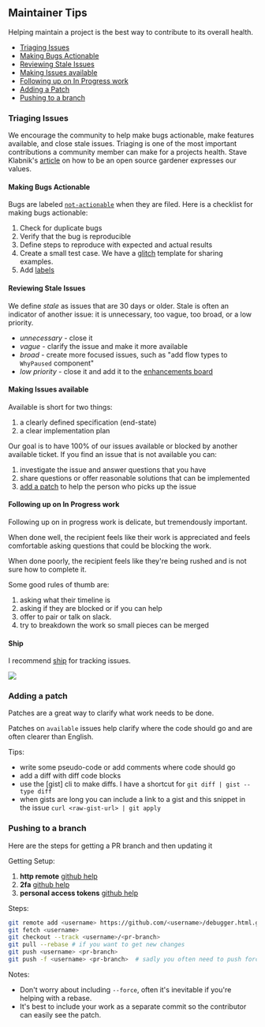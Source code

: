 ## Maintainer Tips

Helping maintain a project is the best way to contribute to its overall health.

+ [Triaging Issues](#triaging-issues)
+ [Making Bugs Actionable](#making-bugs-actionable)
+ [Reviewing Stale Issues](#reviewing-stale-issues)
+ [Making Issues available](#making-issues-available)
+ [Following up on In Progress work](#following-up-on-in-progress-work)
+ [Adding a Patch](#adding-a-patch)
+ [Pushing to a branch](#pushing-to-a-branch)

### Triaging Issues

We encourage the community to help make bugs actionable, make features available,
 and close stale issues. Triaging is one of the most important contributions a
community member can make for a projects health. Stave Klabnik's
[article][gardening] on how to be an open source gardener expresses our values.

#### Making Bugs Actionable

Bugs are labeled [`not-actionable`][na] when they are filed. Here is a checklist
for making bugs actionable:

1. Check for duplicate bugs
2. Verify that the bug is reproducible
3. Define steps to reproduce with expected and actual results
4. Create a small test case. We have a [glitch] template for sharing examples.
5. Add [labels](./issues.md#labels)

#### Reviewing Stale Issues

We define *stale* as issues that are 30 days or older. Stale is often an indicator of another issue: it is unnecessary, too vague, too broad, or a low priority.

* *unnecessary* - close it
* *vague* - clarify the issue and make it more available
* *broad* - create more focused issues, such as "add flow types to `WhyPaused` component"
* *low priority* - close it and add it to the [enhancements board]

#### Making Issues available

Available is short for two things:

1. a clearly defined specification (end-state)
2. a clear implementation plan

Our goal is to have 100% of our issues available or blocked by another available ticket.
If you find an issue that is not available you can:

1. investigate the issue and answer questions that you have
2. share questions or offer reasonable solutions that can be implemented
3. [add a patch](#adding-a-patch) to help the person who picks up the issue

#### Following up on In Progress work

Following up on in progress work is delicate, but tremendously important.

When done well, the recipient feels like their work is appreciated and feels comfortable asking questions that could be blocking the work.

When done poorly, the recipient feels like they're being rushed and is not sure how to complete it.

Some good rules of thumb are:

1. asking what their timeline is
2. asking if they are blocked or if you can help
3. offer to pair or talk on slack.
4. try to breakdown the work so small pieces can be merged

#### Ship

I recommend [ship] for tracking issues.

![][ship-screenshot]

### Adding a patch

Patches are a great way to clarify what work needs to be done.

Patches on `available` issues help clarify where the code should go and are often clearer than English.

Tips:

* write some pseudo-code or add comments where code should go
* add a diff with diff code blocks
* use the \[gist] cli to make diffs. I have a shortcut for `git diff | gist --type diff`
* when gists are long you can include a link to a gist and this snippet in the issue `curl <raw-gist-url> | git apply`

### Pushing to a branch

Here are the steps for getting a PR branch and then updating it

Getting Setup:

1. **http remote** [github help][github-remote]
2. **2fa** [github help][github-2fa]
3. **personal access tokens** [github help][github-pat]

Steps:

```bash
git remote add <username> https://github.com/<username>/debugger.html.git
git fetch <username>
git checkout --track <username>/<pr-branch>
git pull --rebase # if you want to get new changes
git push <username> <pr-branch>
git push -f <username> <pr-branch>  # sadly you often need to push force
````

Notes:

* Don't worry about including `--force`, often it's inevitable if you're helping with a rebase.
* It's best to include your work as a separate commit so the contributor can easily see the patch.

[enhancements board]: https://github.com/devtools-html/debugger.html/projects/5
[ship]: https://www.realartists.com
[ship-screenshot]: https://cloud.githubusercontent.com/assets/254562/23369201/8fe98b82-fcde-11e6-9dac-3e40547f29ad.png

[github-2fa]:https://help.github.com/articles/securing-your-account-with-two-factor-authentication-2fa/
[github-pat]:https://help.github.com/articles/creating-a-personal-access-token-for-the-command-line/
[github-remote]:https://help.github.com/articles/adding-a-remote/

[gardening]: http://words.steveklabnik.com/how-to-be-an-open-source-gardener
[glitch]:https://fabulous-umbrella.glitch.me/
[na]: https://github.com/devtools-html/debugger.html/labels/not-actionable
